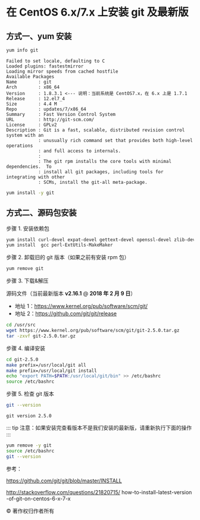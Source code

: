 # 在 CentOS 6.x/7.x 上安装 git 及最新版

## 方式一、yum 安装

```sh
yum info git
```

```
Failed to set locale, defaulting to C
Loaded plugins: fastestmirror
Loading mirror speeds from cached hostfile
Available Packages
Name        : git
Arch        : x86_64
Version     : 1.8.3.1 <--- 说明：当前系统是 CentOS7.x，在 6.x 上是 1.7.1
Release     : 12.el7_4
Size        : 4.4 M
Repo        : updates/7/x86_64
Summary     : Fast Version Control System
URL         : http://git-scm.com/
License     : GPLv2
Description : Git is a fast, scalable, distributed revision control system with an
            : unusually rich command set that provides both high-level operations
            : and full access to internals.
            :
            : The git rpm installs the core tools with minimal dependencies.  To
            : install all git packages, including tools for integrating with other
            : SCMs, install the git-all meta-package.
```

```sh
yum install -y git
```

## 方式二、源码包安装

步骤 1. 安装依赖包

```sh
yum install curl-devel expat-devel gettext-devel openssl-devel zlib-devel
yum install  gcc perl-ExtUtils-MakeMaker
```

步骤 2. 卸载旧的 git 版本（如果之前有安装 rpm 包）

```sh
yum remove git
```

步骤 3. 下载&解压

源码文件（当前最新版本 **v2.16.1** @ **2018 年 2 月 9 日**）

- 地址 1：https://www.kernel.org/pub/software/scm/git/
- 地址 2：https://github.com/git/git/release

```sh
cd /usr/src
wget https://www.kernel.org/pub/software/scm/git/git-2.5.0.tar.gz
tar -zxvf git-2.5.0.tar.gz
```

步骤 4. 编译安装

```sh
cd git-2.5.0
make prefix=/usr/local/git all
make prefix=/usr/local/git install
echo "export PATH=$PATH:/usr/local/git/bin" >> /etc/bashrc
source /etc/bashrc
```

步骤 5. 检查 git 版本

```sh
git --version
```
```
git version 2.5.0
```

::: tip
注意：如果安装完查看版本不是我们安装的最新版，请重新执行下面的操作
:::

```sh
yum remove -y git
source /etc/bashrc
git --version
```

参考：

https://github.com/git/git/blob/master/INSTALL 

http://stackoverflow.com/questions/21820715/
how-to-install-latest-version
-of-git-on-centos-6-x-7-x

© 著作权归作者所有
